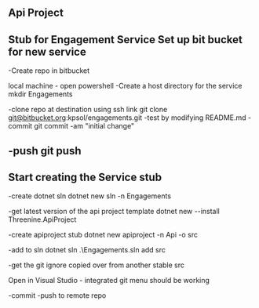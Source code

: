 ## Api Project
Stub for Engagement Service
Set up bit bucket for new service
---------------------------------
-Create repo in bitbucket

local machine - open powershell
-Create a host directory for the service
 mkdir Engagements

-clone repo at destination using ssh link
git clone git@bitbucket.org:kpsol/engagements.git
-test by modifying README.md
-commit
git commit -am "initial change"

-push
git push
---------------------------------------------------------

Start creating the Service stub
-------------------------------
-create dotnet sln
dotnet new sln -n Engagements

-get latest version of the api project template
dotnet new --install Threenine.ApiProject

-create apiproject stub
dotnet new apiproject -n Api -o src

-add to sln
dotnet sln .\Engagements.sln add src

-get the git ignore copied over from another stable src

Open in Visual Studio - integrated git menu should be working

-commit
-push to remote repo
